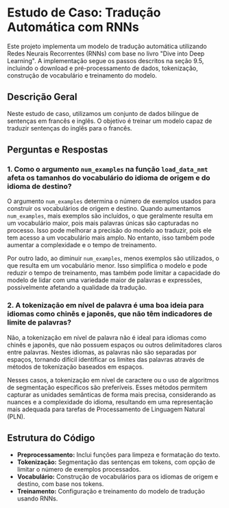 # Estudo de Caso: Tradução Automática com RNNs

Este projeto implementa um modelo de tradução automática utilizando Redes Neurais Recorrentes (RNNs) com base no livro "Dive into Deep Learning". A implementação segue os passos descritos na seção 9.5, incluindo o download e pré-processamento de dados, tokenização, construção de vocabulário e treinamento do modelo. 

## Descrição Geral

Neste estudo de caso, utilizamos um conjunto de dados bilíngue de sentenças em francês e inglês. O objetivo é treinar um modelo capaz de traduzir sentenças do inglês para o francês.

## Perguntas e Respostas

### 1. Como o argumento `num_examples` na função `load_data_nmt` afeta os tamanhos do vocabulário do idioma de origem e do idioma de destino?

O argumento `num_examples` determina o número de exemplos usados para construir os vocabulários de origem e destino. Quando aumentamos `num_examples`, mais exemplos são incluídos, o que geralmente resulta em um vocabulário maior, pois mais palavras únicas são capturadas no processo. Isso pode melhorar a precisão do modelo ao traduzir, pois ele tem acesso a um vocabulário mais amplo. No entanto, isso também pode aumentar a complexidade e o tempo de treinamento.

Por outro lado, ao diminuir `num_examples`, menos exemplos são utilizados, o que resulta em um vocabulário menor. Isso simplifica o modelo e pode reduzir o tempo de treinamento, mas também pode limitar a capacidade do modelo de lidar com uma variedade maior de palavras e expressões, possivelmente afetando a qualidade da tradução.

### 2. A tokenização em nível de palavra é uma boa ideia para idiomas como chinês e japonês, que não têm indicadores de limite de palavras?

Não, a tokenização em nível de palavra não é ideal para idiomas como chinês e japonês, que não possuem espaços ou outros delimitadores claros entre palavras. Nestes idiomas, as palavras não são separadas por espaços, tornando difícil identificar os limites das palavras através de métodos de tokenização baseados em espaços.

Nesses casos, a tokenização em nível de caractere ou o uso de algoritmos de segmentação específicos são preferíveis. Esses métodos permitem capturar as unidades semânticas de forma mais precisa, considerando as nuances e a complexidade do idioma, resultando em uma representação mais adequada para tarefas de Processamento de Linguagem Natural (PLN).

## Estrutura do Código

- **Preprocessamento:** Inclui funções para limpeza e formatação do texto.
- **Tokenização:** Segmentação das sentenças em tokens, com opção de limitar o número de exemplos processados.
- **Vocabulário:** Construção de vocabulários para os idiomas de origem e destino, com base nos tokens.
- **Treinamento:** Configuração e treinamento do modelo de tradução usando RNNs.

